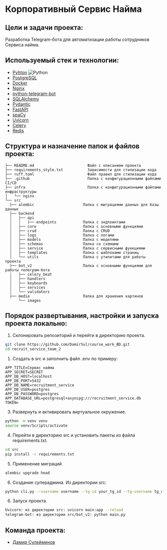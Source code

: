 # Корпоративный Сервис Найма

## Цели и задачи проекта:
Разработка Telegram-бота для автоматизации работы сотрудников Сервиса найма.

## Используемый стек и технологии:
* [Pyhton](https://www.python.org/)  ![Python](https://img.shields.io/badge/Python-3.11-blue)
* [PostgreSQL](https://www.postgresql.org/)
* [Docker](https://www.docker.com/)
* [Nginx](https://nginx.org/ru/)
* [python-telegram-bot](https://python-telegram-bot.org/)
* [SQLAlchemy](https://www.sqlalchemy.org/)
* [Pydantic](https://docs.pydantic.dev/latest/)
* [FastAPI](https://fastapi.tiangolo.com/)
* [spaCy](https://spacy.io/)
* [Uvicorn](https://www.uvicorn.org/)
* [Celery](https://docs.celeryq.dev/en/stable/)
* [Redis](https://github.com/redis/redis-py)

## Структура и назначение папок и файлов проекта:
  ```
├── README.md                        Файл с описанием проекта
├── requirements_style.txt           Зависимости для стилизации кода
├── ruff.toml                        Файл правил для стилизации кода
├── .github                          Папка с конфигурационными файлами CI/CD
├── infra                            Папка с конфигурационными файлами инфраструктуры
│   └── nginx
└── src
    ├── alembic                      Папка с миграциями данных для базы данных
    ├── backend
    │   ├── api
    │   │   ├── endpoints            Папка с эндпоинтами
    │   ├── core                     Папка с основными функциями
    │   ├── crud                     Папка с CRUD
    │   ├── logs                     Папка с логами
    │   ├── models                   Папка с моделями
    │   ├── schemas                  Папка со схемами
    │   ├── service                  Папка с сервисными функциями
    │   ├── templates                Папка с шаблонами страниц
    │   └── utils                    Папка с утилитами для работы проекта
    ├── bot_v2                       Папка с основными функциями для работы телеграм-бота
    │   ├── celery_beat
    │   ├── handlers
    │   ├── keyboards
    │   ├── services
    │   └── validators
    ├── media                        Папка для хранения картинов
        └── images 

  ```

## Порядок развертывания, настройки и запуска проекта локально:

1. Склонировать репозиторий и перейти в директорию проекта.
```bash
git clone https://github.com/DamirSul/course_work_BD.git
cd recruit_service_team_2
```

1. Создать в src и заполнить файл .env по примеру:
```
APP_TITLE=Сервис найма
APP_SECRET=SECRET
APP_DB_HOST=localhost
APP_DB_PORT=5432
APP_DB_NAME=recruitment_service
APP_DB_USER=postgres
APP_DB_PASSWORD=postgres
APP_DATABASE_URL=postgresql+asyncpg:///recruitment_service.db
TOKEN=

```

3. Развернуть и активировать виртуальное окружение.

```bash
python -m venv venv
source venv/Scripts/activate
```

4. Перейти в директорию src и установить пакеты из файла requirements.txt.

```bash
cd src
pip install -r requirements.txt
```

5. Применение миграций

```bash
alembic upgrade head
```

6. Создание суперадмина.
Из директории src:
```bash
python cli.py --username username --tg-id your_tg_id --tg-username tg_username --birth-date your_birth_date --email yourmail@mail.com --phone +79999998844 --password password -d
```
6. Запуск проекта.
```bash
Uvicorn: из директории src: uvicorn main:app --reload
telegram-bot: из директории src/bot_v2: python main.py
```

## Команда проекта:
- [Дамир Сулейменов](https://github.com/DamirSul)
